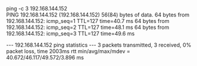 




ping -c 3 192.168.144.152                                                     
PING 192.168.144.152 (192.168.144.152) 56(84) bytes of data.
64 bytes from 192.168.144.152: icmp_seq=1 TTL=127 time=40.7 ms
64 bytes from 192.168.144.152: icmp_seq=2 TTL=127 time=48.1 ms
64 bytes from 192.168.144.152: icmp_seq=3 TTL=127 time=49.6 ms

--- 192.168.144.152 ping statistics ---
3 packets transmitted, 3 received, 0% packet loss, time 2003ms
rtt min/avg/max/mdev = 40.672/46.117/49.572/3.896 ms

